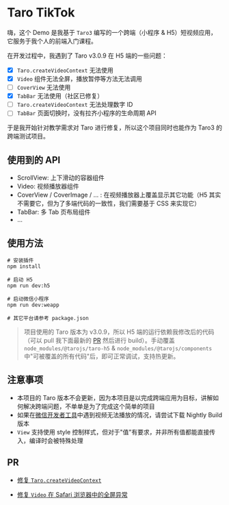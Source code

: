 # Taro TikTok
嗨，这个 Demo 是我基于 `Taro3` 编写的一个跨端（小程序 & H5）短视频应用，它服务于我个人的前端入门课程。

在开发过程中，我遇到了 Taro v3.0.9 在 H5 端的一些问题：

- [x] `Taro.createVideoContext` 无法使用
- [x] `Video` 组件无法全屏，播放暂停等方法无法调用
- [ ] `CoverView` 无法使用
- [x] `TabBar` 无法使用（社区已修复）
- [ ] `Taro.createVideoContext` 无法处理数字 ID
- [ ] `TabBar` 页面切换时，没有拉齐小程序的生命周期 API

于是我开始针对教学需求对 Taro 进行修复，所以这个项目同时也能作为 Taro3 的跨端测试项目。

## 使用到的 API

- ScrollView: 上下滑动的容器组件
- Video: 视频播放器组件
- CoverView / CoverImage / ... : 在视频播放器上覆盖显示其它功能（H5 其实不需要它，但为了多端代码的一致性，我们需要基于 CSS 来实现它）
- TabBar: 多 Tab 页布局组件
- ...

## 使用方法

```shell
# 安装插件
npm install

# 启动 H5
npm run dev:h5

# 启动微信小程序
npm run dev:weapp

# 其它平台请参考 package.json
```

> 项目使用的 Taro 版本为 v3.0.9，所以 H5 端的运行依赖我修改后的代码（可以 pull 我下面最新的 [PR](#PR) 然后进行 build）。手动覆盖 `node_modules/@tarojs/taro-h5` & `node_modules/@tarojs/components` 中"可被覆盖的所有代码"后，即可正常调试，支持热更新。

## 注意事项
- 本项目的 Taro 版本不会更新，因为本项目是以完成跨端应用为目标，讲解如何解决跨端问题，不单单是为了完成这个简单的项目
- 如果在[微信开发者工具](https://developers.weixin.qq.com/miniprogram/dev/devtools/download.html)中遇到视频无法播放的情况，请尝试下载 Nightly Build 版本
- `View` 支持使用 style 控制样式，但对于"值"有要求，并非所有值都能直接传入，编译时会被特殊处理

## PR

- [修复 `Taro.createVideoContext`](https://github.com/NervJS/taro/pull/7605)

- [修复 `Video` 在 Safari 浏览器中的全屏异常](https://github.com/NervJS/taro/pull/7891)

